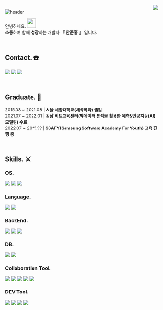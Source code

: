 <img align="right" src="https://hits.seeyoufarm.com/api/count/incr/badge.svg?url=https%3A%2F%2Fgithub.com%2Fjunhong625&count_bg=%235EDBDF&title_bg=%23000000&icon=&icon_color=%23E7E7E7&title=hits&edge_flat=false">


![header](https://capsule-render.vercel.app/api?type=waving&color=auto&height=300&section=header&text=Coder%20JH⚽️&fontSize=50)



안녕하세요. 
<img height=30 src="https://camo.githubusercontent.com/e8e7b06ecf583bc040eb60e44eb5b8e0ecc5421320a92929ce21522dbc34c891/68747470733a2f2f6d656469612e67697068792e636f6d2f6d656469612f6876524a434c467a6361737252346961377a2f67697068792e676966">  
**소통**하며 함께 **성장**하는 개발자
**『 안준홍 』** 입니다. 

<br>

## Contact. ☎️
<a href="mailto:junhong625@naver.com"><img src="https://img.shields.io/badge/Naver-03C75A?style=flat&logo=naver&logoColor=white"/></a>
<a href="mailto:junhong625@gmail.com"><img src="https://img.shields.io/badge/Gmail-EA4335?style=flat&logo=gmail&logoColor=white"/></a>
<a href="https://github.com/junhong625"><img src="https://img.shields.io/badge/Github-181717?style=flat&logo=github&logoColor=white"/></a>

<br>

## Graduate. 🏫
2015.03 ~ 2021.08  |  **서울 세종대학교(체육학과) 졸업**  
2021.07 ~ 2022.01  |  **강남 비트교육센터(빅데이터 분석을 활용한 예측&인공지능(AI) 모델링) 수료**  
2022.07 ~ 20??.??  |  **SSAFY(Samsung Software Academy For Youth) 교육 진행 중**


<br>

## Skills. ⚔️

### OS.
<a href="https://www.microsoft.com/ko-kr/windows?r=1"><img src="https://img.shields.io/badge/Window-0078D7?style=flat&logo=microsoft&logoColor=white"/></a>
<a href="https://www.apple.com/kr/macos/monterey/"><img src="https://img.shields.io/badge/MacOS-000000?style=flat&logo=macos&logoColor=white"/></a>
<a href="https://ubuntu.com/"><img src="https://img.shields.io/badge/Ubuntu-E95420?style=flat&logo=ubuntu&logoColor=white"/></a>
<br>

### Language.
<a href="https://www.python.org/"><img src="https://img.shields.io/badge/Python-3776AB?style=flat&logo=python&logoColor=white"/></a>
<a href="https://www.java.com/"><img src="https://img.shields.io/badge/Java-007396?style=flat&logo=java&logoColor=white"/></a>
<br>

### BackEnd.
<a href="https://docs.djangoproject.com/intro/"><img src="https://img.shields.io/badge/Django-092E20?style=flat&logo=django&logoColor=white"/></a>
<a href="https://spring.io/"><img src="https://img.shields.io/badge/Spring Boot-6DB33F?style=flat&logo=Spring Boot&logoColor=white"/></a>
<a href="https://flask.palletsprojects.com/"><img src="https://img.shields.io/badge/Flask-000000?style=flat&logo=flask&logoColor=white"/></a>

### DB.
<a href="https://www.mysql.com/"><img src="https://img.shields.io/badge/MySQL-4479A1?style=flat&logo=mysql&logoColor=white"/></a>
<a href="https://sqlite.org/"><img src="https://img.shields.io/badge/SQLite-0096FF?style=flat&logo=sqlite&logoColor=white"/></a>
<br>

### Collaboration Tool.
<a href="https://git-scm.com/"><img src="https://img.shields.io/badge/Git-F05032?style=flat&logo=git&logoColor=white"/></a>
<a href="https://github.com/"><img src="https://img.shields.io/badge/Github-181717?style=flat&logo=github&logoColor=white"/></a>
<a href="https://www.atlassian.com/ko/software/jira/"><img src="https://img.shields.io/badge/Jira-0052CC?style=flat&logo=jira software&logoColor=white"/></a>
<a href="https://www.google.com/intl/ko_KR/drive/"><img src="https://img.shields.io/badge/Google Drive-4285F4?style=flat&logo=google drive&logoColor=white"/></a>
<a href="https://notion.so"><img src="https://img.shields.io/badge/notion-000000?style=flat&logo=notion&logoColor=white"/></a>
<br>

### DEV Tool.
<a href="https://www.jetbrains.com/ko-kr/idea/"><img src="https://img.shields.io/badge/Intellij-000000?style=flat&logo=intellij idea&logoColor=white"/></a>
<a href="https://jupyter.org/"><img src="https://img.shields.io/badge/Jupyter Notebook-F37626?style=flat&logo=jupyter&logoColor=white"/></a>
<a href="https://www.jetbrains.com/ko-kr/pycharm/"><img src="https://img.shields.io/badge/PyCharm-000000?style=flat&logo=PyCharm&logoColor=white"/></a>
<a href="https://code.visualstudio.com/"><img src="https://img.shields.io/badge/VSCode-6495ED?style=flat&logo=visualstudiocode&logoColor=white"/></a>
